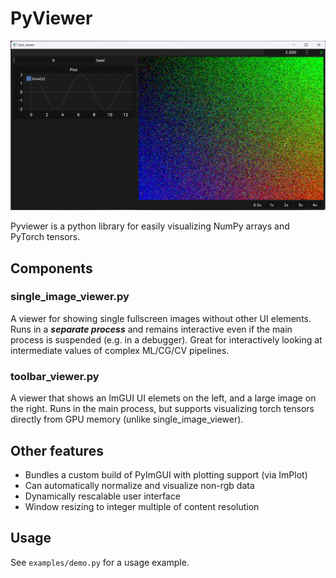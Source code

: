 # PyViewer

![Toolbar Viewer](docs/screenshot.jpg)

Pyviewer is a python library for easily visualizing NumPy arrays and PyTorch tensors.

## Components

### single_image_viewer.py

A viewer for showing single fullscreen images without other UI elements. Runs in a ***separate process*** and remains interactive even if the main process is suspended (e.g. in a debugger). Great for interactively looking at intermediate values of complex ML/CG/CV pipelines.

### toolbar_viewer.py
A viewer that shows an ImGUI UI elemets on the left, and a large image on the right. Runs in the main process, but supports visualizing torch tensors directly from GPU memory (unlike single_image_viewer).

## Other features
* Bundles a custom build of PyImGUI with plotting support (via ImPlot)
* Can automatically normalize and visualize non-rgb data
* Dynamically rescalable user interface
* Window resizing to integer multiple of content resolution

## Usage
See `examples/demo.py` for a usage example.